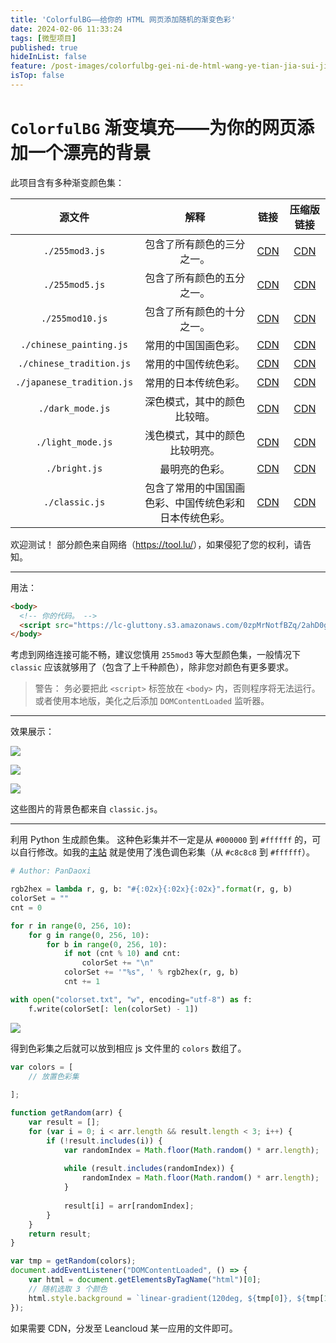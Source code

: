 ```yaml
---
title: 'ColorfulBG——给你的 HTML 网页添加随机的渐变色彩'
date: 2024-02-06 11:33:24
tags: [微型项目]
published: true
hideInList: false
feature: /post-images/colorfulbg-gei-ni-de-html-wang-ye-tian-jia-sui-ji-de-jian-bian-se-cai.png
isTop: false
---
```

# `ColorfulBG` 渐变填充——为你的网页添加一个漂亮的背景

此项目含有多种渐变颜色集：

|          源文件           |                          解释                          |                             链接                             |                          压缩版链接                          |
| :-----------------------: | :----------------------------------------------------: | :----------------------------------------------------------: | :----------------------------------------------------------: |
|      `./255mod3.js`       |               包含了所有颜色的三分之一。               | [CDN](https://lc-gluttony.s3.amazonaws.com/0zpMrNotfBZq/mFytppKIMlYAwsWOCelwhDGf1QxHz0FI/255mod3.js) | [CDN](https://lc-gluttony.s3.amazonaws.com/0zpMrNotfBZq/iUuiTqwRmORLpuJD5nvU4th2YWF4vv0H/255mod3.min.min.js) |
|      `./255mod5.js`       |               包含了所有颜色的五分之一。               | [CDN](https://lc-gluttony.s3.amazonaws.com/0zpMrNotfBZq/vOSmBFC5WJ04rBufHBED2akQHiGN2Fx9/255mod5.js) | [CDN](https://lc-gluttony.s3.amazonaws.com/0zpMrNotfBZq/7IpNv6ubgXs8IPI0oXuadSc6D2WOzGJH/255mod5.min.js) |
|      `./255mod10.js`      |               包含了所有颜色的十分之一。               | [CDN](https://lc-gluttony.s3.amazonaws.com/0zpMrNotfBZq/f4iND4bR4X0zvR9skfProsxvUJckSBxP/255mod10.js) | [CDN](https://lc-gluttony.s3.amazonaws.com/0zpMrNotfBZq/z91uf0GD8q5X7GgTvIwaMLQnUDPIuwGU/255mod10.min.js) |
|   `./chinese_painting.js`    |                  常用的中国国画色彩。                  | [CDN](https://lc-gluttony.s3.amazonaws.com/0zpMrNotfBZq/31vlMNHAdVcrzmir25m7jDeodzmzPT3o/chinese_painting.js) | [CDN](https://lc-gluttony.s3.amazonaws.com/0zpMrNotfBZq/ndl1j1soaNy3eJ4FMMVsYRJtTjwB38R3/chinese_painting.min.js) |
| `./chinese_tradition.js`  |                  常用的中国传统色彩。                  | [CDN](https://lc-gluttony.s3.amazonaws.com/0zpMrNotfBZq/EzPRYy5llBG4YqmCsF1UsAQ6gBg3J20a/chinese_tradition.js) | [CDN](https://lc-gluttony.s3.amazonaws.com/0zpMrNotfBZq/6ey9dBjvbinKbzdlFBfFQ3HML0DmOCBi/chinese_tradition.min.js) |
| `./japanese_tradition.js` |                  常用的日本传统色彩。                  | [CDN](https://lc-gluttony.s3.amazonaws.com/0zpMrNotfBZq/oIS7TkGa9RwiQCciBvXn8a6KMAIPYO2b/japanese_tradition.js) | [CDN](https://lc-gluttony.s3.amazonaws.com/0zpMrNotfBZq/XnzimtsPVgqneSUukC4OQpKlyJbmaPkK/japanese_tradition.min.js) |
|     `./dark_mode.js`      |              深色模式，其中的颜色比较暗。              | [CDN](https://lc-gluttony.s3.amazonaws.com/0zpMrNotfBZq/MnXlAbcd93QqKh7snn6rMYlCHe9vGjbc/dark_mode.js) | [CDN](https://lc-gluttony.s3.amazonaws.com/0zpMrNotfBZq/DtPGIdn9MjnLU8RDTvOKOQ0fa260Sdtc/dark_mode.min.js) |
|     `./light_mode.js`     |             浅色模式，其中的颜色比较明亮。             | [CDN](https://lc-gluttony.s3.amazonaws.com/0zpMrNotfBZq/VIgw7dMgAmQ6XcrKbaFvTBkPsHtId3iQ/light_mode.js) | [CDN](https://lc-gluttony.s3.amazonaws.com/0zpMrNotfBZq/IpvEePn3bWhuCyPscNHF4Yq63nOAkjoi/light_mode.min.js) |
|       `./bright.js`       |                     最明亮的色彩。                     | [CDN](https://lc-gluttony.s3.amazonaws.com/0zpMrNotfBZq/tW7FAn6y9GrdsHGKSGB4Uz4m9vmz8GWk/bright.js) | [CDN](https://lc-gluttony.s3.amazonaws.com/0zpMrNotfBZq/kvrAplKfk7aWvRXilttF4iA7XC9ER6GO/bright.min.js) |
|      `./classic.js`       | 包含了常用的中国国画色彩、中国传统色彩和日本传统色彩。 | [CDN](https://lc-gluttony.s3.amazonaws.com/0zpMrNotfBZq/HqCEpXlQhriaXwhlmIpAByKv39SHuTsc/classic.js) | [CDN](https://lc-gluttony.s3.amazonaws.com/0zpMrNotfBZq/2ahD0gXGeW4QUABiEqOJ9VclChVhHUSR/classic.min.js) |

欢迎测试！
部分颜色来自网络（<https://tool.lu/>），如果侵犯了您的权利，请告知。

---

用法：

```html
<body>
  <!-- 你的代码。 -->
  <script src="https://lc-gluttony.s3.amazonaws.com/0zpMrNotfBZq/2ahD0gXGeW4QUABiEqOJ9VclChVhHUSR/classic.min.js"></script>
</body>
```

考虑到网络连接可能不畅，建议您慎用 `255mod3` 等大型颜色集，一般情况下 `classic` 应该就够用了（包含了上千种颜色），除非您对颜色有更多要求。

> 警告：
> 务必要把此 `<script>` 标签放在  `<body>` 内，否则程序将无法运行。
> 或者使用本地版，美化之后添加 `DOMContentLoaded` 监听器。
---

效果展示：

![](https://daoxi365.github.io/tech-blog//post-images/1720755596854.png)

![](https://daoxi365.github.io/tech-blog//post-images/1720755677713.png)

![](https://daoxi365.github.io/tech-blog//post-images/1720756462654.png)

这些图片的背景色都来自 `classic.js`。

---

利用 Python 生成颜色集。
这种色彩集并不一定是从 `#000000` 到 `#ffffff` 的，可以自行修改。如我的[主站](/) 就是使用了浅色调色彩集（从 `#c8c8c8` 到 `#ffffff`）。

```python
# Author: PanDaoxi

rgb2hex = lambda r, g, b: "#{:02x}{:02x}{:02x}".format(r, g, b)
colorSet = ""
cnt = 0

for r in range(0, 256, 10):
    for g in range(0, 256, 10):
        for b in range(0, 256, 10):
            if not (cnt % 10) and cnt:
                colorSet += "\n"
            colorSet += '"%s", ' % rgb2hex(r, g, b)
            cnt += 1

with open("colorset.txt", "w", encoding="utf-8") as f:
    f.write(colorSet[: len(colorSet) - 1])
```

![](https://daoxi365.github.io/tech-blog//post-images/1720765627257.png)

得到色彩集之后就可以放到相应 js 文件里的 `colors` 数组了。

```javascript
var colors = [
    // 放置色彩集
    
];

function getRandom(arr) {
    var result = [];
    for (var i = 0; i < arr.length && result.length < 3; i++) {
        if (!result.includes(i)) {
            var randomIndex = Math.floor(Math.random() * arr.length);
            
            while (result.includes(randomIndex)) {
                randomIndex = Math.floor(Math.random() * arr.length);
            }
            
            result[i] = arr[randomIndex];
        }
    }
    return result;
}

var tmp = getRandom(colors);
document.addEventListener("DOMContentLoaded", () => {
    var html = document.getElementsByTagName("html")[0];
    // 随机选取 3 个颜色
    html.style.background = `linear-gradient(120deg, ${tmp[0]}, ${tmp[1]}, ${tmp[2]})`;
});
```

如果需要 CDN，分发至 Leancloud 某一应用的文件即可。